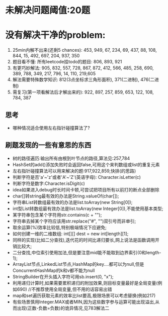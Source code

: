# 未解决问题阈值:20题
# 没有解决干净的problem:
1. 25min内解不出来(还剩5 chances): 453, 949, 67, 234, 69, 437, 88, 108, 844, 15, 492, 697, 204, 937, 350
2. 题目看不懂: 所有leetcode挂todo的题目: 806, 893, 921
3. 有更巧妙解法: 905, 832, 557, 728, 867, 872, 412, 566, 485, 258, 690, 389, 788, 349, 217, 796, 14, 110, 219,605
4. 解法需要特殊数学知识: 812(3点坐标求三角形面积), 371(二进制), 476(二进制)
5. 需复习(第一项看解法后才解出来的): 922, 897, 257, 859, 653, 122, 108, 784, 387

## 思考
- 哪种情况适合使用左右指针碰撞算法了?

## 刷题发现的一些有意思的东西
- 树的路径遍历:输出所有由根到叶节点的路径,算法见:257,784
- HashSet的add()添加失败时会返回false,可用这个来判数组或list的重复元素
- 左右指针碰撞算法可以用来解决的题:917,922,859,快排(的思路)
- 判断字符是否'a'~'z'或者'A'~'Z'(英语字母): Character.isLetter(c)
- 判断字符是数字:Character.isDigit(c)
- idea如果进入debug时长时间卡顿,可尝试把项目所有以前打的断点全部删除
- char[]转string最有效的办法是String.valueOf(char[]);
- 字符串List转数组最有效的办法是list.toArray(new String[0]);
- int型List转数组最有效办法是list.toArray(new Integer[0]),不能使用基本类型;
- 某字符串包含某个字符用str.contains(c + "");
- 字符串去掉某个字符应该用str.replace("#", "")双引号而非单引;
- 取余运算(%)效率比较低,特别极端情况下应避免;
- 如何创建一维的二维数组: int[][] dest = new int[length][1];
- 同样的实现(比如二分查找),迭代花的时间比递归要长,网上说法是函数调用开销比较大;
- 二分查找,中位索引使用加法,但是要注意mid能不能取到边界索引(0和length-1);
- ArrayList节点,LinkedList节点,HashMap的key....都可以为null,但是ConcurrentHashMap的k和v都不能为null
- StringBuilder在开头插入字符可用sb.insert(0, "x");
- 利用递归计算时,如果需要累积递归的附加效果,则目标变量最好是全局变量(例如690) //不推荐使用全局变量,但不用的话容易出错
- map和set遍历获取元素的效率比list要高,极限场景可以考虑替换(例如217)
- 有些场景慎用Integer.MAX或者MIN,因为这些数字参与运算可能出现溢出,从而出现(正数-负数=负数)的诡异情况,见783解法二
